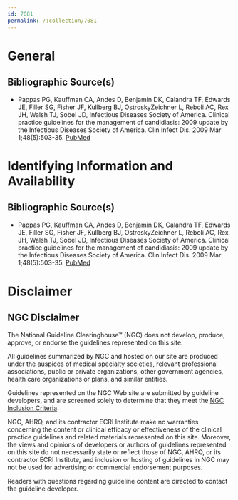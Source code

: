 ```yaml
---
id: 7081
permalink: /:collection/7081
---
```


# General

## Bibliographic Source(s)

- Pappas PG, Kauffman CA, Andes D, Benjamin DK, Calandra TF, Edwards JE, Filler SG, Fisher JF, Kullberg BJ, OstroskyZeichner L, Reboli AC, Rex JH, Walsh TJ, Sobel JD, Infectious Diseases Society of America. Clinical practice guidelines for the management of candidiasis: 2009 update by the Infectious Diseases Society of America. Clin Infect Dis. 2009 Mar 1;48(5):503-35. [ PubMed ](http://www.ncbi.nlm.nih.gov/entrez/query.fcgi?cmd=Retrieve&db=pubmed&dopt=Abstract&list_uids=19191635)

# Identifying Information and Availability

## Bibliographic Source(s)

- Pappas PG, Kauffman CA, Andes D, Benjamin DK, Calandra TF, Edwards JE, Filler SG, Fisher JF, Kullberg BJ, OstroskyZeichner L, Reboli AC, Rex JH, Walsh TJ, Sobel JD, Infectious Diseases Society of America. Clinical practice guidelines for the management of candidiasis: 2009 update by the Infectious Diseases Society of America. Clin Infect Dis. 2009 Mar 1;48(5):503-35. [ PubMed ](http://www.ncbi.nlm.nih.gov/entrez/query.fcgi?cmd=Retrieve&db=pubmed&dopt=Abstract&list_uids=19191635)

# Disclaimer

## NGC Disclaimer

The National Guideline Clearinghouse™ (NGC) does not develop, produce, approve, or endorse the guidelines represented on this site.

All guidelines summarized by NGC and hosted on our site are produced under the auspices of medical specialty societies, relevant professional associations, public or private organizations, other government agencies, health care organizations or plans, and similar entities.

Guidelines represented on the NGC Web site are submitted by guideline developers, and are screened solely to determine that they meet the [NGC Inclusion Criteria](/help-and-about/summaries/inclusion-criteria).

NGC, AHRQ, and its contractor ECRI Institute make no warranties concerning the content or clinical efficacy or effectiveness of the clinical practice guidelines and related materials represented on this site. Moreover, the views and opinions of developers or authors of guidelines represented on this site do not necessarily state or reflect those of NGC, AHRQ, or its contractor ECRI Institute, and inclusion or hosting of guidelines in NGC may not be used for advertising or commercial endorsement purposes.

Readers with questions regarding guideline content are directed to contact the guideline developer.

